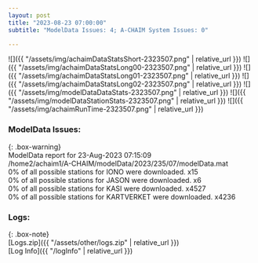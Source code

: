 ```yaml
---
layout: post
title: "2023-08-23 07:00:00"
subtitle: "ModelData Issues: 4; A-CHAIM System Issues: 0"

---
```


![]({{ "/assets/img/achaimDataStatsShort-2323507.png" | relative_url }})
![]({{ "/assets/img/achaimDataStatsLong00-2323507.png" | relative_url }})
![]({{ "/assets/img/achaimDataStatsLong01-2323507.png" | relative_url }})
![]({{ "/assets/img/achaimDataStatsLong02-2323507.png" | relative_url }})
![]({{ "/assets/img/modelDataDataStats-2323507.png" | relative_url }})
![]({{ "/assets/img/modelDataStationStats-2323507.png" | relative_url }})
![]({{ "/assets/img/achaimRunTime-2323507.png" | relative_url }})


### ModelData Issues:  
  
{: .box-warning}  
 ModelData report for 23-Aug-2023 07:15:09   
 /home2/achaim1/A-CHAIM/modelData/2023/235/07/modelData.mat   
 0% of all possible stations for IONO were downloaded. x15   
 0% of all possible stations for JASON were downloaded. x6   
 0% of all possible stations for KASI were downloaded. x4527   
 0% of all possible stations for KARTVERKET were downloaded. x4236   
  


### Logs:  
  
{: .box-note}  
[Logs.zip]({{ "/assets/other/logs.zip" | relative_url }})  
[Log Info]({{ "/logInfo" | relative_url }})  
